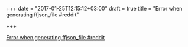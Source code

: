 +++
date = "2017-01-25T12:15:12+03:00"
draft = true
title = "Error when generating ffjson_file  #reddit"

+++

<p><a href="https://t.co/ngb5vO8ChN">Error when generating ffjson_file  #reddit</a></p>
